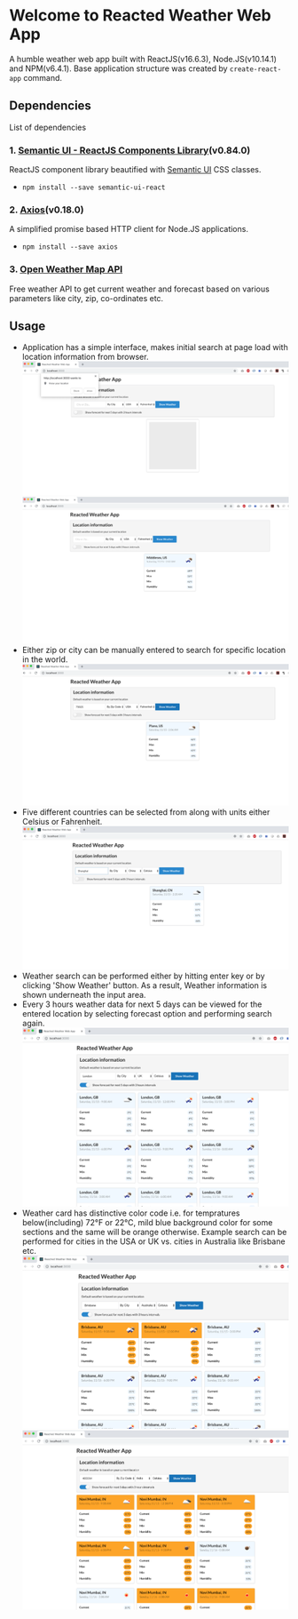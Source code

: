 # Welcome to Reacted Weather Web App
A humble weather web app built with ReactJS(v16.6.3), Node.JS(v10.14.1) and NPM(v6.4.1). Base application structure was created by `create-react-app` command.

## Dependencies
List of dependencies

### 1. [Semantic UI - ReactJS Components Library](https://react.semantic-ui.com/)(v0.84.0)
ReactJS component library beautified with [Semantic UI](https://semantic-ui.com/) CSS classes.
- `npm install --save semantic-ui-react`
### 2. [Axios](https://github.com/axios/axios)(v0.18.0)
A simplified promise based HTTP client for Node.JS applications.
- `npm install --save axios`
### 3. [Open Weather Map API](https://openweathermap.org)
Free weather API to get current weather and forecast based on various parameters like city, zip, co-ordinates etc.

## Usage
- Application has a simple interface, makes initial search at page load with location information from browser. 
![First time loading](https://github.com/codedcoder/reacted-weather-web-app/raw/master/public/app_screenshots/first-time-loading.png)
![After location sharing allowed](https://github.com/codedcoder/reacted-weather-web-app/raw/master/public/app_screenshots/after-allowing-location-sharing.png)
- Either zip or city can be manually entered to search for specific location in the world. 
![Search by zip](https://github.com/codedcoder/reacted-weather-web-app/raw/master/public/app_screenshots/search-by-zip-without-forecast.png)
- Five different countries can be selected from along with units either Celsius or Fahrenheit.
![Searched for China showing units in Celsius](https://github.com/codedcoder/reacted-weather-web-app/raw/master/public/app_screenshots/by-city-no-forecast-celsius.png)
- Weather search can be performed either by hitting enter key or by clicking 'Show Weather' button. As a result, Weather information is shown underneath the input area.
- Every 3 hours weather data for next 5 days can be viewed for the entered location by selecting forecast option and performing search again.
![Search with Forecast](https://github.com/codedcoder/reacted-weather-web-app/raw/master/public/app_screenshots/search-by-city-with-forecast-2.png)
- Weather card has distinctive color code i.e. for tempratures below(including) 72°F or 22°C, mild blue background color for some sections and the same will be orange otherwise. Example search can be performed for cities in the USA or UK vs. cities in Australia like Brisbane etc.
![Showing colorful weather cards - 1](https://github.com/codedcoder/reacted-weather-web-app/raw/master/public/app_screenshots/search-by-city-with-forecast-1.png)
![Showing colorful weather cards - 2](https://github.com/codedcoder/reacted-weather-web-app/raw/master/public/app_screenshots/search-by-zip-with-forecast.png)


